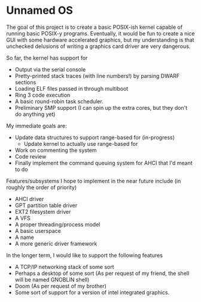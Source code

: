 # Unnamed OS

The goal of this project is to create a basic POSIX-ish kernel capable of running basic POSIX-y programs. Eventually, it would be fun to create a nice GUI with some hardware accelerated graphics, but my understanding is that unchecked delusions of writing a graphics card driver are very dangerous.

So far, the kernel has support for
* Output via the serial console
* Pretty-printed stack traces (with line numbers!) by parsing DWARF sections
* Loading ELF files passed in through multiboot
* Ring 3 code execution
* A basic round-robin task scheduler.
* Preliminary SMP support (I can spin up the extra cores, but they don't do anything yet)

My immediate goals are:

* Update data structures to support range-based for (in-progress)
  * Update kernel to actually use range-based for
* Work on commenting the system
* Code review
* Finally implement the command queuing system for AHCI that I'd meant to do

Features/subsystems I hope to implement in the near future include (in roughly the order of priority)

* AHCI driver
* GPT partition table driver
* EXT2 filesystem driver
* A VFS
* A proper threading/process model
* A basic userspace
* A name
* A more generic driver framework

In the longer term, I would like to support the following features

* A TCP/IP networking stack of some sort
* Perhaps a desktop of some sort (As per request of my friend, the shell will be named GNOBLIN shell)
* Doom (As per request of my brother)
* Some sort of support for a version of intel integrated graphics.
